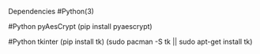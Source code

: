 Dependencies
#Python(3)

#Python pyAesCrypt (pip install pyaescrypt)

#Python tkinter (pip install tk) (sudo pacman -S tk || sudo apt-get install tk)
